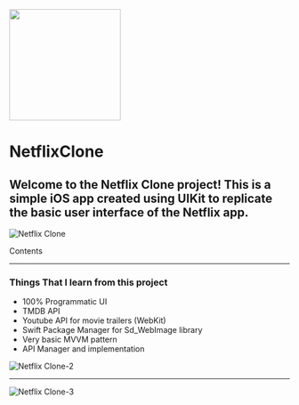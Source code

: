 
<img src="https://github.com/MatiasMart/NetflixClone/assets/54157579/19089cc1-5293-475c-8e25-dfee57e3a430" width="200">

# NetflixClone

## Welcome to the Netflix Clone project! This is a simple iOS app created using UIKit to replicate the basic user interface of the Netflix app.

![Netflix Clone](https://github.com/MatiasMart/NetflixClone/assets/54157579/7fbc7f06-c703-4f4d-8399-678a9fc689ad)


Contents

---

### Things That I learn from this project


- 100% Programmatic UI
- TMDB API
- Youtube API for movie trailers (WebKit)
- Swift Package Manager for Sd_WebImage library
- Very basic MVVM pattern
- API Manager and implementation

![Netflix Clone-2](https://github.com/MatiasMart/NetflixClone/assets/54157579/43ac6e56-5e54-4c4c-b2da-7b8020ae4920)

---

![Netflix Clone-3](https://github.com/MatiasMart/NetflixClone/assets/54157579/e7b9e4ad-933c-483f-832f-0a09c9576a37)

